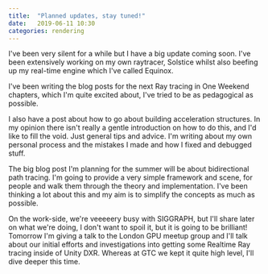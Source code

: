 ```yaml
---
title:  "Planned updates, stay tuned!"
date:   2019-06-11 10:30
categories: rendering
---
```

I've been very silent for a while but I have a big update coming soon. I've been extensively working on my own raytracer, Solstice whilst also beefing up my real-time engine which I've called Equinox.

I've been writing the blog posts for the next Ray tracing in One Weekend chapters, which I'm quite excited about, I've tried to be as pedagogical as possible. 

I also have a post about how to go about building acceleration structures. In my opinion there isn't really a gentle introduction on how to do this, and I'd like to fill the void. Just general tips and advice. I'm writing about my own personal process and the mistakes I made and how I fixed and debugged stuff.

The big blog post I'm planning for the summer will be about bidirectional path tracing. I'm going to provide a very simple framework and scene, for people and walk them through the theory and implementation. I've been thinking a lot about this and my aim is to simplify the concepts as much as possible.

On the work-side, we're veeeeery busy with SIGGRAPH, but I'll share later on what we're doing, I don't want to spoil it, but it is going to be brilliant! Tomorrow I'm giving a talk to the London GPU meetup group and I'll talk about our initial efforts and investigations into getting some Realtime Ray tracing inside of Unity DXR. Whereas at GTC we kept it quite high level, I'll dive deeper this time.